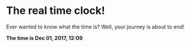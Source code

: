 # The real time clock!

Ever wanted to know what the time is? Well, your journey is about to end!

**The time is Dec 01, 2017, 12:09**